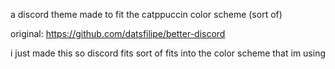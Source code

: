 a discord theme
made to fit the catppuccin color scheme (sort of)

original: https://github.com/datsfilipe/better-discord

i just made this so discord fits sort of fits into the color scheme that im using
